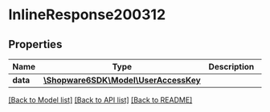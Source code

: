 # InlineResponse200312

## Properties
Name | Type | Description | Notes
------------ | ------------- | ------------- | -------------
**data** | [**\Shopware6SDK\Model\UserAccessKey**](UserAccessKey.md) |  | [optional] 

[[Back to Model list]](../../README.md#documentation-for-models) [[Back to API list]](../../README.md#documentation-for-api-endpoints) [[Back to README]](../../README.md)

